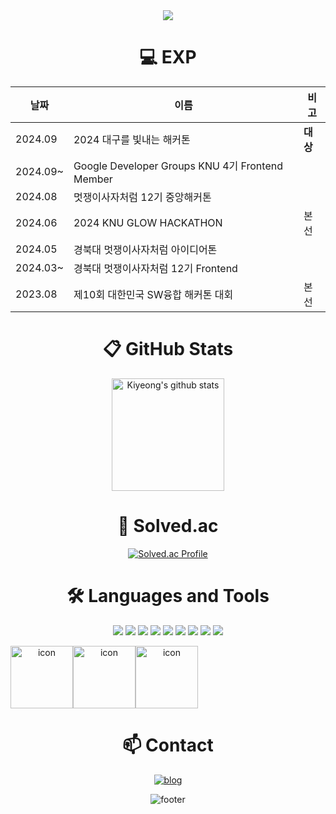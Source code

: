 <div align="center">

<img src="https://capsule-render.vercel.app/api?type=Venom&color=gradient&height=150&section=header&text=Hi%20there!&fontSize=70&fontColor=1f2329" />

# 💻 EXP
| 날짜 | 이름 | 비고 |
|----|----|----|
| 2024.09 |2024 대구를 빛내는 해커톤|**대상**|
| 2024.09~ |Google Developer Groups KNU 4기 Frontend Member|
| 2024.08 |멋쟁이사자처럼 12기 중앙해커톤|
| 2024.06 |2024 KNU GLOW HACKATHON|본선|
| 2024.05 |경북대 멋쟁이사자처럼 아이디어톤|
| 2024.03~ |경북대 멋쟁이사자처럼 12기 Frontend|
| 2023.08 |제10회 대한민국 SW융합 해커톤 대회|본선|


# 📋 GitHub Stats
<div>
    <a href="https://github.com/gogumalatte"><img align="center" style="height:180px" src="https://github-readme-stats.vercel.app/api?username=gogumalatte&show_icons=true&include_all_commits=true&hide_border=true&bg_color=30,7F7FD5,86A8E7,91eae4&title_color=fff&text_color=fff" alt="Kiyeong's github stats" /></a>
<!--     <a href="https://github.com/gogumalatte"><img align="center" style="height:180px" src="https://github-readme-stats.vercel.app/api/top-langs/?username=gogumalatte&layout=compact&hide_border=true&bg_color=30,91eae4,86A8E7&title_color=fff&text_color=fff&hide=javascript,EJS,css,html" /></a> -->
</div>


# 🏅 Solved.ac
[![Solved.ac Profile](http://mazassumnida.wtf/api/v2/generate_badge?boj=rldud1237)](https://solved.ac/rldud1237/)


# 🛠 Languages and Tools
<img src="https://img.shields.io/badge/c-A8B9CC?style=plastic&logo=c&logoColor=white"/> <img src="https://img.shields.io/badge/Python-193042.svg?style=plastic&logo=python&logoColor=white"/> <img src="https://img.shields.io/badge/HTML5-E34F26?style=plastic&logo=HTML5&logoColor=white" /> <img src="https://img.shields.io/badge/CSS3-1572B6?style=plastic&logo=CSS3&logoColor=white"/> <img src="https://img.shields.io/badge/JavaScript-F7DF1E?style=plastic&logo=JavaScript&logoColor=white" /> <img src="https://img.shields.io/badge/TypeScript-%23007ACC.svg?style=plastic&logo=typescript&logoColor=white"/> <img src="https://img.shields.io/badge/React-61DAFB?style=plastic&logo=React&logoColor=white" />  <img src="https://img.shields.io/badge/git-F05032?style=plastic&logo=git&logoColor=white"/> <img src="https://img.shields.io/badge/github-181717?style=plastic&logo=github&logoColor=white"/>

<div style="display: flex; align-items: flex-start;"><img src="https://techstack-generator.vercel.app/js-icon.svg" alt="icon" width="100" height="100" /><img src="https://techstack-generator.vercel.app/ts-icon.svg" alt="icon" width="100" height="100" /><img src="https://techstack-generator.vercel.app/react-icon.svg" alt="icon" width="100" height="100" /></div>


# 📫 Contact
[![blog](https://img.shields.io/badge/DEV_BLOG_개발블로그-151515?style=for-the-badge&logo=tistory&logoColor=fff)](https://gogumalatte.tistory.com/)

![footer](https://capsule-render.vercel.app/api?type=waving&color=auto&height=100&section=footer)
</div>
